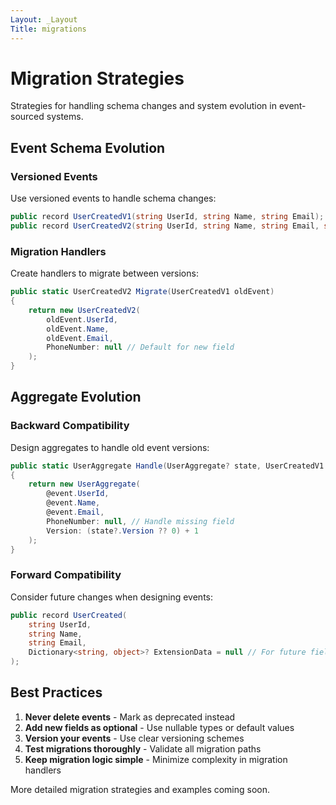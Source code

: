 ```yaml
---
Layout: _Layout
Title: migrations
---
```

# Migration Strategies

Strategies for handling schema changes and system evolution in event-sourced systems.

## Event Schema Evolution

### Versioned Events
Use versioned events to handle schema changes:

```csharp
public record UserCreatedV1(string UserId, string Name, string Email);
public record UserCreatedV2(string UserId, string Name, string Email, string PhoneNumber);
```

### Migration Handlers
Create handlers to migrate between versions:

```csharp
public static UserCreatedV2 Migrate(UserCreatedV1 oldEvent)
{
    return new UserCreatedV2(
        oldEvent.UserId,
        oldEvent.Name, 
        oldEvent.Email,
        PhoneNumber: null // Default for new field
    );
}
```

## Aggregate Evolution

### Backward Compatibility
Design aggregates to handle old event versions:

```csharp
public static UserAggregate Handle(UserAggregate? state, UserCreatedV1 @event)
{
    return new UserAggregate(
        @event.UserId,
        @event.Name,
        @event.Email,
        PhoneNumber: null, // Handle missing field
        Version: (state?.Version ?? 0) + 1
    );
}
```

### Forward Compatibility
Consider future changes when designing events:

```csharp
public record UserCreated(
    string UserId,
    string Name, 
    string Email,
    Dictionary<string, object>? ExtensionData = null // For future fields
);
```

## Best Practices

1. **Never delete events** - Mark as deprecated instead
2. **Add new fields as optional** - Use nullable types or default values
3. **Version your events** - Use clear versioning schemes
4. **Test migrations thoroughly** - Validate all migration paths
5. **Keep migration logic simple** - Minimize complexity in migration handlers

More detailed migration strategies and examples coming soon.
